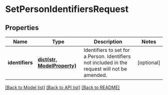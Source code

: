# SetPersonIdentifiersRequest


## Properties
Name | Type | Description | Notes
------------ | ------------- | ------------- | -------------
**identifiers** | [**dict(str, ModelProperty)**](ModelProperty.md) | Identifiers to set for a Person. Identifiers not included in the request will not be amended. | [optional] 

[[Back to Model list]](../README.md#documentation-for-models) [[Back to API list]](../README.md#documentation-for-api-endpoints) [[Back to README]](../README.md)


